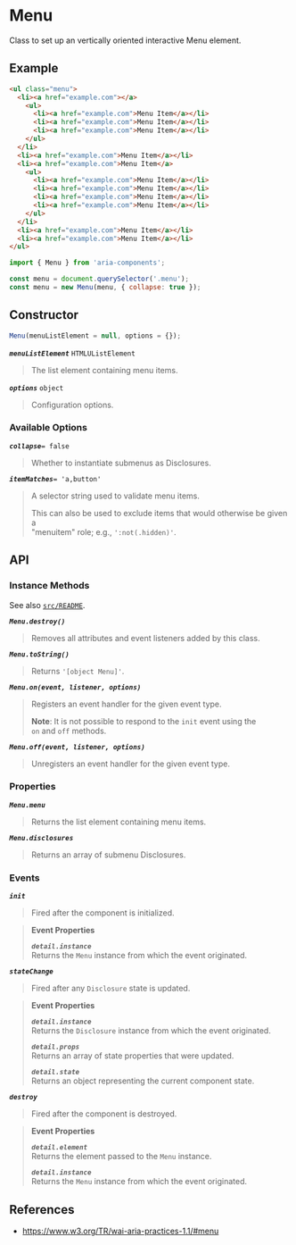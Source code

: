 Menu
====

Class to set up an vertically oriented interactive Menu element.

## Example

```html
<ul class="menu">
  <li><a href="example.com"></a>
    <ul>
      <li><a href="example.com">Menu Item</a></li>
      <li><a href="example.com">Menu Item</a></li>
      <li><a href="example.com">Menu Item</a></li>
    </ul>
  </li>
  <li><a href="example.com">Menu Item</a></li>
  <li><a href="example.com">Menu Item</a>
    <ul>
      <li><a href="example.com">Menu Item</a></li>
      <li><a href="example.com">Menu Item</a></li>
      <li><a href="example.com">Menu Item</a></li>
      <li><a href="example.com">Menu Item</a></li>
    </ul>
  </li>
  <li><a href="example.com">Menu Item</a></li>
  <li><a href="example.com">Menu Item</a></li>
</ul>
```

```javascript
import { Menu } from 'aria-components';

const menu = document.querySelector('.menu');
const menu = new Menu(menu, { collapse: true });
```

## Constructor

```javascript
Menu(menuListElement = null, options = {});
```

_**`menuListElement`**_ `HTMLUListElement`  
> The list element containing menu items.

_**`options`**_ `object`  
> Configuration options.

### Available Options

_**`collapse`**_`= false`  
> Whether to instantiate submenus as Disclosures.

_**`itemMatches`**_`= 'a,button'`  
> A selector string used to validate menu items.
> 
> This can also be used to exclude items that would otherwise be given a  
> "menuitem" role; e.g., `':not(.hidden)'`.

## API

### Instance Methods

See also [`src/README`](../).

_**`Menu.destroy()`**_
> Removes all attributes and event listeners added by this class.

_**`Menu.toString()`**_  
> Returns `'[object Menu]'`.

_**`Menu.on(event, listener, options)`**_  
> Registers an event handler for the given event type.  
>
> **Note**: It is not possible to respond to the `init` event using the  
> `on` and `off` methods.

_**`Menu.off(event, listener, options)`**_  
> Unregisters an event handler for the given event type.

### Properties

_**`Menu.menu`**_  
> Returns the list element containing menu items.

_**`Menu.disclosures`**_  
> Returns an array of submenu Disclosures.

### Events

_**`init`**_  
> Fired after the component is initialized.

> **Event Properties**
> 
> _**`detail.instance`**_  
> Returns the `Menu` instance from which the event originated.  

_**`stateChange`**_  
> Fired after any `Disclosure` state is updated.

> **Event Properties**
> 
> _**`detail.instance`**_  
> Returns the `Disclosure` instance from which the event originated.  
>
> _**`detail.props`**_  
> Returns an array of state properties that were updated.  
>
> _**`detail.state`**_  
> Returns an object representing the current component state.

_**`destroy`**_  
> Fired after the component is destroyed.

> **Event Properties**
> 
> _**`detail.element`**_  
> Returns the element passed to the `Menu` instance.  
> 
> _**`detail.instance`**_  
> Returns the `Menu` instance from which the event originated.  

## References

- https://www.w3.org/TR/wai-aria-practices-1.1/#menu
